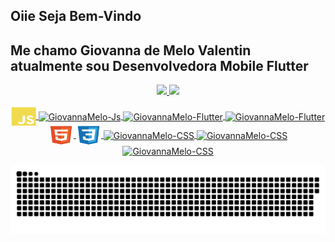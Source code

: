 ## Oiie Seja Bem-Vindo
## Me chamo Giovanna de Melo Valentin atualmente sou Desenvolvedora Mobile Flutter
<div align="center">
  <a href="https://github.com/GiovannaMelo">
  <img height="180em" src="https://github-readme-stats.vercel.app/api?username=GiovannaMelo&show_icons=true&theme=dracula&include_all_commits=true&count_private=true"/>
  <img height="180em" src="https://github-readme-stats.vercel.app/api/top-langs/?username=GiovannaMelo&layout=compact&langs_count=7&theme=dracula"/>
</div>
<div align="center" style="display: inline_block"><br>
  <img align="center" alt="GiovannaMelo-Js" height="30" width="40" src="https://raw.githubusercontent.com/devicons/devicon/master/icons/javascript/javascript-plain.svg">
  <img align="center" alt="GiovannaMelo-Js" height="30" width="40" src="https://cdn.jsdelivr.net/gh/devicons/devicon/icons/java/java-original-wordmark.svg" />
  <img align="center" alt="GiovannaMelo-Flutter" height="30" width="40" src="https://cdn.jsdelivr.net/gh/devicons/devicon/icons/flutter/flutter-original.svg" />
  <img align="center" alt="GiovannaMelo-Flutter" height="30" width="40" src="https://cdn.jsdelivr.net/gh/devicons/devicon/icons/canva/canva-original.svg" />
  <img align="center" alt="GiovannaMelo-HTML" height="30" width="40" src="https://raw.githubusercontent.com/devicons/devicon/master/icons/html5/html5-original.svg">
  <img align="center" alt="GiovannaMelo-CSS" height="30" width="40" src="https://raw.githubusercontent.com/devicons/devicon/master/icons/css3/css3-original.svg">
  <img align="center" alt="GiovannaMelo-CSS" height="30" width="40" src="https://cdn.jsdelivr.net/gh/devicons/devicon/icons/sass/sass-original.svg" />
  <img align="center" alt="GiovannaMelo-CSS" height="30" width="40" src="https://cdn.jsdelivr.net/gh/devicons/devicon/icons/php/php-plain.svg" />
  <img align="center" alt="GiovannaMelo-CSS" height="30" width="40" src="https://cdn.jsdelivr.net/gh/devicons/devicon/icons/mysql/mysql-original.svg" />
</div>
<div align="center">
  <a></a> 
  
 ![Snake animation](https://github.com/GiovannaMelo/GiovannaMelo/blob/output/github-contribution-grid-snake.svg)
  
</div>
